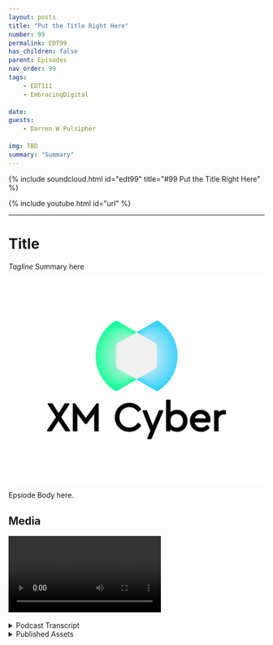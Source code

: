 ```yaml
---
layout: posts
title: "Put the Title Right Here"
number: 99
permalink: EDT99
has_children: false
parent: Episodes
nav_order: 99
tags:
    - EDT111
    - EmbracingDigital

date: 
guests:
    - Darren W Pulsipher

img: TBD
summary: "Summary"
---
```


{% include soundcloud.html id="edt99" title="#99 Put the Title Right Here" %}

{% include youtube.html id="url" %}

---

# Title

*Tagline*
Summary here

![episode image](./thumbnail.png)

Epsiode Body here.

## Media

<video src='url'></video>

<details>
<summary> Podcast Transcript </summary>

<p>﻿1</p>
<p>Hello, this</p>
<p>is Darren Pulsipher chief solution</p>
<p>architect of public sector at Intel.</p>
<p>And welcome to Embracing</p>
<p>Digital Transformation,</p>
<p>where we investigate effective change,</p>
<p>leveraging people, process</p>
<p>and technology.</p>
<p>On today's episode, Precogs</p>
<p>Cyberattack Powers with Paul Giorgi</p>
<p>from XM Cyber.</p>
<p>Hey, Paul, welcome to the show.</p>
<p>Thanks, Darren.</p>
<p>Hey, Paul Giorgi</p>
<p>is our director of sales at XM Cyber.</p>
<p>When I first heard about XM Cyber,</p>
<p>I was like, I don't quite understand.</p>
<p>And then you guys coached me and taught me</p>
<p>and I was like, This is cool stuff.</p>
<p>Yeah.</p>
<p>So before we get into what you guys</p>
<p>do, tell me a little bit about yourself,</p>
<p>your background,</p>
<p>and how you ended up at XM Cyber.</p>
<p>Yeah, so I've been in security</p>
<p>since the late nineties,</p>
<p>started doing a lot of DHS</p>
<p>and DOD projects.</p>
<p>That was where I got my start.</p>
<p>There's a great place to learn</p>
<p>and have kind of an unlimited budget</p>
<p>to just do whatever.</p>
<p>I wanted to kind of secure the perimeter.</p>
<p>And I started there.</p>
<p>Ended up coming over and joining</p>
<p>a company called Fishnet Security,</p>
<p>doing sales engineering.</p>
<p>And that was back in 2005.</p>
<p>And then I fell in love</p>
<p>with sales engineering.</p>
<p>If you would have asked</p>
<p>the one who's managing the firewalls</p>
<p>that Paul</p>
<p>who was managing the firewalls back then,</p>
<p>if I'd ever get into anything</p>
<p>sales related,</p>
<p>I'd be like disgusted by the idea.</p>
<p>But I love sales engineering.</p>
<p>And so I really fell in love with it</p>
<p>at Fishnet.</p>
<p>And then my career has been kind of tied</p>
<p>within sales engineering.</p>
<p>I've worked at a few different places.</p>
<p>I participate as a co-founder</p>
<p>of a cybersecurity company</p>
<p>called Device Security.</p>
<p>I worked at exhibitions.</p>
<p>I love logs.</p>
<p>One thing I've always played around with</p>
<p>is breach and attack simulation.</p>
<p>I think that that's an emerging space.</p>
<p>The last few years that I fell in love</p>
<p>with an XM</p>
<p>Cyber Falls within that category.</p>
<p>And so when I was looking for</p>
<p>the next kind of adventure, I was like,</p>
<p>I want to do breach in attack simulation.</p>
<p>And then I surveyed</p>
<p>and I really fell in love</p>
<p>with what XM Cyber was doing</p>
<p>and their unique take.</p>
<p>And so that's that's how I ended up here.</p>
<p>Okay.</p>
<p>First of all, as you know what breach.</p>
<p>You know, simulation and attack</p>
<p>simulation,</p>
<p>you're dealing with blackout white</p>
<p>hat type of things going on here, right?</p>
<p>Yeah. Is that what it is?</p>
<p>Yeah.</p>
<p>There's categories of breach in an attack</p>
<p>simulation,</p>
<p>like you can automate pen test.</p>
<p>So if you want every single day</p>
<p>to run a test in your environment,</p>
<p>that is a category</p>
<p>of reaching exact simulation.</p>
<p>And then there's what we call</p>
<p>security control validations, where</p>
<p>if you're using CrowdStrike or Sentinel</p>
<p>One or Microsoft Defender or Silence</p>
<p>or whatever the EDR tool is,</p>
<p>and you want to make sure</p>
<p>that your solution's blocking specific</p>
<p>type of variance, you can launch things</p>
<p>that look and simulate</p>
<p>those type of behaviors</p>
<p>to see, is my policy protecting me?</p>
<p>Or if it is protecting</p>
<p>me, are my playbooks working the way</p>
<p>I anticipate them?</p>
<p>So there is definite value</p>
<p>in those type of use cases.</p>
<p>We don't</p>
<p>really address either one of those kind of</p>
<p>to the extent that our competitors do.</p>
<p>We do what's called attack</p>
<p>path management.</p>
<p>And attack path management is just</p>
<p>holistically assessing your environment</p>
<p>and giving you insight into</p>
<p>how an attacker might leverage entities</p>
<p>in your environment to laterally move</p>
<p>and compromised critical assets.</p>
<p>Okay.</p>
<p>So this is a this is different than what</p>
<p>we hear traditionally about cyber, right?</p>
<p>Yeah, traditionally,</p>
<p>it's detection, remediation prevention.</p>
<p>You know, those are</p>
<p>those are the typical things</p>
<p>you guys are doing, like predictive.</p>
<p>How can they get in?</p>
<p>If they do get in,</p>
<p>where can they go type of thing.</p>
<p>So you're like, oh, what's the right word?</p>
<p>It's like,</p>
<p>it's not</p>
<p>it's not like going to the doctor, it's</p>
<p>going to the gym.</p>
<p>Kind of, yeah,</p>
<p>I've sea of like a three cog sim or it's.</p>
<p>A great precogs now.</p>
<p>Now we got Minority Report going on.</p>
<p>I feel like that's been a good description</p>
<p>where it's like we're not correlating</p>
<p>a whole bunch of things</p>
<p>that are happening.</p>
<p>We're correlating a lot of stuff</p>
<p>that could have,</p>
<p>could have stringing them together,</p>
<p>a imaginative incident,</p>
<p>giving you insight into how your tools</p>
<p>might be able to address it,</p>
<p>how you could work to address remediations</p>
<p>on specific chokepoints,</p>
<p>and then if you think</p>
<p>about an organization</p>
<p>who learns a lot from a test, like back</p>
<p>when I was doing the DOD projects,</p>
<p>I was working at an Air Force base.</p>
<p>Every quarter we would have a pen test</p>
<p>and they would always get us</p>
<p>and it would just be so frustrating</p>
<p>that we'd spent so much time fixing stuff.</p>
<p>But my favorite time was</p>
<p>we would get around a conference table</p>
<p>and they would all share around, Hey,</p>
<p>we did this,</p>
<p>we did this, and then immediately</p>
<p>I would respond and address</p>
<p>all of the things</p>
<p>that they were doing to fix it.</p>
<p>And there was so much</p>
<p>we learned during those incidences.</p>
<p>So that's what we're trying to do.</p>
<p>But on a regular basis</p>
<p>and something where you can</p>
<p>fix things today,</p>
<p>see the impact of them tomorrow</p>
<p>and then continually increase</p>
<p>and improve your security.</p>
<p>So this can happen</p>
<p>well before pen testing then, right?</p>
<p>Yeah, that's the idea really.</p>
<p>There was one customer.</p>
<p>So so he says well so here's a question</p>
<p>then.</p>
<p>Yeah, right.</p>
<p>Could, could you have your red team</p>
<p>use your stuff to find their way around</p>
<p>the blue team and then go to town.</p>
<p>Right. Yeah.</p>
<p>So we actually have</p>
<p>that use case deployed.</p>
<p>And so your tool can be very dangerous.</p>
<p>Yeah.</p>
<p>I mean, if you think about</p>
<p>what we're doing, I use it in.</p>
<p>The wrong hands, right? Paul</p>
<p>Yeah, exactly.</p>
<p>Like Google Maps, for example,</p>
<p>is a good analogy where it's like,</p>
<p>Hey, I want to get from one place</p>
<p>to the next place.</p>
<p>Here's my starting point, here's</p>
<p>my ending point.</p>
<p>Google Maps will tell you</p>
<p>these are all the ways to get there.</p>
<p>We do that same thing.</p>
<p>But from an attack</p>
<p>simulation, we're saying,</p>
<p>hey, if you've compromised this</p>
<p>as your Active Directory user account,</p>
<p>these are the six steps that you can take</p>
<p>in this order to be able to get to like</p>
<p>an on premise domain controller</p>
<p>and compromise that critical assets.</p>
<p>So just like Google Maps will say this is</p>
<p>the route that we recommend you take.</p>
<p>This is the one that avoids tolls.</p>
<p>This one's the most scenic route.</p>
<p>We do that same thing. We'll tell you.</p>
<p>These are the six ways</p>
<p>to get from this point to this point.</p>
<p>And you think about how</p>
<p>that would help a red teamer.</p>
<p>It makes them super efficient.</p>
<p>They don't have to waste time</p>
<p>poking around and trying to do discovery.</p>
<p>They say, this is where I'm at.</p>
<p>I want to get over here</p>
<p>except tell me how to get there.</p>
<p>And so, yeah, you're right,</p>
<p>it is kind of scary being able to to show</p>
<p>all of that data in one specific view.</p>
<p>Well, yeah,</p>
<p>you're going to enable the red team by</p>
<p>you can also give it to the blue team too.</p>
<p>So that's</p>
<p>I guess that's the next question, right?</p>
<p>You guys run all these predictive</p>
<p>attack path analysis and so what do I do?</p>
<p>You give me all that information.</p>
<p>What do I do with it?</p>
<p>Yeah.</p>
<p>So there's this fascinating perspective.</p>
<p>From a blue team perspective.</p>
<p>You can now prioritize your remediations.</p>
<p>If we are showing you</p>
<p>the entities that are allowing an attacker</p>
<p>to most commonly compromise</p>
<p>your critical assets,</p>
<p>you want to focus</p>
<p>your remediations on those.</p>
<p>So we call them choke points</p>
<p>and think about a choke point as a</p>
<p>if I have 400 attack paths,</p>
<p>all going to different areas in my DMZ,</p>
<p>but all 400</p>
<p>seem to have to leverage this one entity</p>
<p>to make that attack path happen.</p>
<p>I just fixed that one problem</p>
<p>on that one entity.</p>
<p>I've really destroyed 400 attack paths.</p>
<p>So from a blue teamer, it allows you</p>
<p>to prioritize your efforts at making sure</p>
<p>that you've locked down these choke points</p>
<p>that could enable an attacker.</p>
<p>We know that if an attacker is able to get</p>
<p>something like a domain admin account</p>
<p>or get onto a machine</p>
<p>like a domain controller,</p>
<p>there's a lot of stuff</p>
<p>that they can wreak havoc on.</p>
<p>They basically own the environment</p>
<p>at that point, but in most environments</p>
<p>there are accounts or entities that are</p>
<p>riskier than your domain admin accounts</p>
<p>and without having any insight,</p>
<p>you don't know what those are.</p>
<p>But I'll tell you, there's a lot of</p>
<p>like a developer account</p>
<p>who has rights from a federated identity</p>
<p>and Google and Azure.</p>
<p>And from that one account, you're able</p>
<p>to get access to all these things.</p>
<p>And that's more powerful</p>
<p>than a domain admin account.</p>
<p>Or think about an into an admin</p>
<p>or just a regular domain user</p>
<p>who has rights to use the Intune</p>
<p>admin service.</p>
<p>They could push software to any</p>
<p>as your Active Directory admin machines</p>
<p>or as your Active Directory</p>
<p>domain machines and push software.</p>
<p>So that one account is even more dangerous</p>
<p>than to make them an admin</p>
<p>because it sits above another layer but</p>
<p>then has the ability to replicate down.</p>
<p>So it's an interesting perspective</p>
<p>to now start seeing what other accounts</p>
<p>even today introduce</p>
<p>more risk than a domain admin account.</p>
<p>All right.</p>
<p>So I got to back you up a little bit</p>
<p>because my my listeners</p>
<p>heads are spinning now.</p>
<p>Right.</p>
<p>So I want to kind of break this down</p>
<p>a little bit.</p>
<p>You talking about attack paths, so and</p>
<p>then you were talking about user accounts.</p>
<p>So yeah, obviously in in your past stuff,</p>
<p>there's more than just user accounts.</p>
<p>There's more than just what's connected to</p>
<p>what and what firewalls are.</p>
<p>So how would you break down?</p>
<p>I mean, let's break it down a little bit.</p>
<p>Yeah, I've got identity management</p>
<p>as one of the things.</p>
<p>So that's one of the things that you guys</p>
<p>leverage is, hey, who is who in the zoo?</p>
<p>Yeah, not just in my data center,</p>
<p>but it also sounds like in the cloud.</p>
<p>Yeah.</p>
<p>So you guys can handle multi-cloud access</p>
<p>management</p>
<p>and or you're analyzing the access.</p>
<p>You're not doing the access management.</p>
<p>You're analyzing</p>
<p>it, correct? Yeah. Is that</p>
<p>okay?</p>
<p>So that's the identity site.</p>
<p>So if I</p>
<p>this is going to be</p>
<p>if I have multiple identities, is there</p>
<p>any way for you to track to track that?</p>
<p>I am using multiple identities or not.</p>
<p>Is that just outside of the realm?</p>
<p>So we wouldn't I mean, we don't care</p>
<p>who owns what, but if if you've ever used</p>
<p>a tool called Bloodhound, they are doing</p>
<p>the same thing that we're doing.</p>
<p>We actually have the same exact features,</p>
<p>but kind of at a much larger level</p>
<p>where if you have access</p>
<p>to a specific Active Directory user,</p>
<p>we understand that this active direct user</p>
<p>can reset the password for another one.</p>
<p>And now this past, this user account</p>
<p>has the ability to now add a GPO</p>
<p>and then from that GPO,</p>
<p>we can then do this.</p>
<p>So sometimes attack paths will be ten</p>
<p>steps long, but nine steps.</p>
<p>So I'll just be navigating the identity</p>
<p>world and it's all just due to</p>
<p>you might have permissions to your admin</p>
<p>account and then that admin account</p>
<p>might have additional permissions.</p>
<p>So if you do six or seven steps</p>
<p>adjusting groups and adjusting</p>
<p>just different permissions</p>
<p>or resetting passwords and deploying GPOs,</p>
<p>you could kind of take nine steps</p>
<p>to go from standard Darren</p>
<p>or Darren's user account</p>
<p>to then get to the point</p>
<p>where you're at domain admin</p>
<p>just by leveraging Active Directory. Wow.</p>
<p>Most people don't even know that</p>
<p>that that's an attack stuff.</p>
<p>And it gets even. More right.</p>
<p>I mean, I've got identities. Yeah.</p>
<p>Yeah.</p>
<p>I can imagine</p>
<p>because, you know, cloud identities</p>
<p>even though they try and sync them up</p>
<p>between.</p>
<p>Yeah, they're unique identities, right.</p>
<p>They're not you know, they're unique.</p>
<p>Okay.</p>
<p>So identity is one path</p>
<p>that you guys follow on attacks.</p>
<p>What's another path that you guys follow?</p>
<p>Because it just can't just be identities,</p>
<p>right?</p>
<p>You're doing but not. Yeah.</p>
<p>And so I like to use the term entities</p>
<p>because it's a generic term</p>
<p>encompassing a lot.</p>
<p>So sometimes an entity in an attack</p>
<p>path is the user like we were talking</p>
<p>about another example of a common entity,</p>
<p>it would be a machine,</p>
<p>another entity would be like an S3 bucket.</p>
<p>It's not a machine, it's not a user.</p>
<p>It's just kind of a cloud storage area.</p>
<p>Another entity is a file</p>
<p>or an associates key.</p>
<p>I mean, the list is long</p>
<p>in our supported entities.</p>
<p>I think there's about a hundred, maybe</p>
<p>even more than that, where all of these</p>
<p>different entities can all be combined</p>
<p>together to create an attack path.</p>
<p>And sometimes, like I was saying,</p>
<p>it's an attack path of ten,</p>
<p>but nine of them are just user</p>
<p>like within the user space.</p>
<p>And then sometimes it gets really complex</p>
<p>where an attack</p>
<p>starts on premise,</p>
<p>goes out to as you're takes advantage</p>
<p>of maybe Azure Intune like that</p>
<p>example we're talking about before goes</p>
<p>back over to compromise another machine</p>
<p>that then allows you to pivot over to GCP.</p>
<p>They don't want you over in the GCP</p>
<p>environment taking advantage of</p>
<p>maybe some sort of like trust</p>
<p>or permission between AWB and GCP to</p>
<p>then compromise AWB.</p>
<p>So you get really complicated</p>
<p>and you look at all</p>
<p>these different types of entities</p>
<p>and the different disparate environments,</p>
<p>and then you connect them together</p>
<p>to assess these paths around</p>
<p>how every entity holistically plays</p>
<p>together in the risk of every other.</p>
<p>Oh, so, so wow.</p>
<p>I mean,</p>
<p>most I know because I do this myself</p>
<p>sometimes I set up those paths myself</p>
<p>because obscurity is a form of security.</p>
<p>At least we thought.</p>
<p>Yeah, but it sounds like to me</p>
<p>that with tools like yours, I'm sure</p>
<p>the bad guys have tools like this too.</p>
<p>Yeah.</p>
<p>Now, once you get in,</p>
<p>they start looking around for paths.</p>
<p>Yeah.</p>
<p>So you can't use obscurity anymore, right?</p>
<p>So even if you're hopping between</p>
<p>domains or hopping between cloud service</p>
<p>providers.</p>
<p>Yeah, it sounds like you really need</p>
<p>something to help you identify these.</p>
<p>So let's say. All right,</p>
<p>how does it work as a customer?</p>
<p>I bring you guys in</p>
<p>and it's professional services</p>
<p>or I just let your software just go hog</p>
<p>wild, crazy.</p>
<p>How how does it work?</p>
<p>Explain an engagement</p>
<p>with with a customer.</p>
<p>Yeah. So there's two main ways</p>
<p>that we get engaged.</p>
<p>Sometimes it's just at a high level</p>
<p>and on a discover</p>
<p>all my attack paths</p>
<p>and that's a great, great use case.</p>
<p>Sometimes it's</p>
<p>hey, we do pen tests every quarter,</p>
<p>we get so much insight and from them</p>
<p>I would like to kind of have these done</p>
<p>on a daily basis if I could afford it.</p>
<p>But I don't have a budget of $100 million</p>
<p>to do a pen test every single day.</p>
<p>So sometimes it's just at a high level.</p>
<p>I just want to be able</p>
<p>to assess my environment.</p>
<p>And in that case, when things</p>
<p>like filling out or log for a day</p>
<p>or spring for a show</p>
<p>like those vulnerabilities of the month</p>
<p>that kind of pop up under the radar,</p>
<p>it is a really strong value</p>
<p>to for an organization</p>
<p>to measure the impact of these</p>
<p>vulnerabilities, like, hey, yesterday</p>
<p>there was only ten attack pass</p>
<p>going to this critical asset.</p>
<p>Lena dropped on the scene</p>
<p>and now I have 100.</p>
<p>And so being able to measure</p>
<p>how an attacker can operationalize</p>
<p>new vulnerabilities in your environment</p>
<p>to put your critical assets at risk,</p>
<p>that's that's</p>
<p>kind of in line with that first customer.</p>
<p>The next customer,</p>
<p>when we kind of get engaged</p>
<p>is they'll have a specific scenario.</p>
<p>There was a really large bank</p>
<p>that we did a posse with last year,</p>
<p>their customer now.</p>
<p>But when we did the posse, they said,</p>
<p>we know that our offshore developers</p>
<p>have access to one small IWC environment.</p>
<p>That's all they should have access to.</p>
<p>But we're really concerned</p>
<p>that there is some way that they have</p>
<p>the ability to abuse</p>
<p>maybe different entities</p>
<p>in the environment</p>
<p>to be able to access production data.</p>
<p>So that was a different scenario</p>
<p>where they said,</p>
<p>I want to start here</p>
<p>and see if there's any risk to that.</p>
<p>And in that case,</p>
<p>it was two days later we were saying,</p>
<p>Yeah, look at how they can abuse</p>
<p>this lambda function.</p>
<p>From this lambda function.</p>
<p>They get this role from this role</p>
<p>they can do is crawl across to me</p>
<p>and assume role capability to then</p>
<p>get access to your production data.</p>
<p>So for however long</p>
<p>that they had this configuration,</p>
<p>they had this false sense of security</p>
<p>thinking that because all their offshore</p>
<p>developers were relegated to one.</p>
<p>Yeah, they had them in a.</p>
<p>More secure, like there's no way.</p>
<p>So they came to us saying like, Hey,</p>
<p>we want to verify this.</p>
<p>And so we ran through the simulations and</p>
<p>were able to say, Hey, you're not secure.</p>
<p>And by the way, it only takes three steps</p>
<p>to get from here.</p>
<p>Over there, it's very easy.</p>
<p>So they stopped the posse, fixed</p>
<p>all of those things and then</p>
<p>resumed the PSC and is now a customer.</p>
<p>And so those are kind of the two</p>
<p>main areas where we.</p>
<p>Are targeted, right?</p>
<p>Yeah, I have a specific problem.</p>
<p>And then also tell me where I'm at.</p>
<p>This one, to me,</p>
<p>this is kind of screaming for</p>
<p>this would have to be continuously run</p>
<p>because as soon as I add another entity</p>
<p>and as three bucket a new person,</p>
<p>I could have opened up Pandora's box.</p>
<p>Yeah.</p>
<p>Not only just the dynamic</p>
<p>nature of cloud,</p>
<p>but we also</p>
<p>track user behavior in our simulations.</p>
<p>So in most environments</p>
<p>I've found that the security score</p>
<p>goes up during the weekend,</p>
<p>and that's because we've removed the users</p>
<p>from the environment.</p>
<p>You're moving the users, rather,</p>
<p>the score goes up.</p>
<p>I mean, every network is more secure</p>
<p>with our users.</p>
<p>So that was one thing that you find.</p>
<p>So there's a lot of patterns, not only</p>
<p>just, hey, we deployed a new application</p>
<p>or Hey, we're, we have some elasticity</p>
<p>in our cloud environment.</p>
<p>We've got like this expansion</p>
<p>that normally doesn't happen.</p>
<p>So there's a bigger attack surface</p>
<p>or like the example I gave</p>
<p>the users are doing something different</p>
<p>today.</p>
<p>What's happening today that is putting us</p>
<p>more at a security risk than yesterday.</p>
<p>So it's just not you're not</p>
<p>just doing static analysis of of entities.</p>
<p>You're also doing dynamic because you're</p>
<p>looking at traffic patterns.</p>
<p>You're looking at</p>
<p>holy cow.</p>
<p>Yeah. Yeah.</p>
<p>I mean, that's that's why. Impressive.</p>
<p>Yeah, that is a lot.</p>
<p>And you said something interesting</p>
<p>and it's</p>
<p>kind of in in jest,</p>
<p>but a serious question.</p>
<p>You basically said</p>
<p>get rid of users off your network.</p>
<p>Well, I mean, for the most secure,</p>
<p>conscious for the most and limit</p>
<p>the number of users,</p>
<p>I think that that's a really good it's</p>
<p>kind of if we talk about least privileged</p>
<p>principles, I mean, the best way</p>
<p>to get rid of privileged</p>
<p>principle or implement that is getting.</p>
<p>Rid of years. Yeah.</p>
<p>All right.</p>
<p>The reason I brought those up</p>
<p>is because the OT environment.</p>
<p>Yeah.</p>
<p>Which is very different than I.T</p>
<p>and I'm doing a lot of research</p>
<p>right now in OT managed security and</p>
<p>the OT guys are scared out of their minds.</p>
<p>Right, because I think rightfully so.</p>
<p>Right.</p>
<p>Because if someone hacks into your</p>
<p>critical infrastructure or people die.</p>
<p>Yeah, right.</p>
<p>This is a big deal.</p>
<p>So can you guys</p>
<p>can you guys help with that</p>
<p>pathfinding across the entity barriers</p>
<p>or do I just say</p>
<p>there are no identities in the OT network?</p>
<p>But yeah,</p>
<p>I don't know if that's an answer.</p>
<p>So go to.</p>
<p>That specific use case</p>
<p>where it's a targeted use case</p>
<p>that's a really common targeted use case.</p>
<p>We have customers</p>
<p>like in the energy sector</p>
<p>or anybody really with an O.T environment</p>
<p>that probably is having that problem</p>
<p>or problem, but it's converging.</p>
<p>Everything's kind of the same networks</p>
<p>and so there's risk to that.</p>
<p>And the old school</p>
<p>skater guys managing their PLCs,</p>
<p>he thought they were isolated because,</p>
<p>hey, this doesn't connect to our network,</p>
<p>can no longer say that anymore.</p>
<p>So now you've got this problem</p>
<p>where, hey, is oti</p>
<p>the critical asset or the breach point?</p>
<p>If you think about kind of like attack</p>
<p>passes,</p>
<p>are we getting attacked from these devices</p>
<p>or to them or.</p>
<p>Right. And so we get to calculate that.</p>
<p>But to your description,</p>
<p>we definitely have that use case</p>
<p>commonly played out like, hey,</p>
<p>is there any way from my i.t.</p>
<p>Environment, let's play</p>
<p>the scenario of somebody in h.r.</p>
<p>If somebody in h.r.</p>
<p>As machine as the breach point,</p>
<p>is there any risk to this policy</p>
<p>sitting in my skate environment</p>
<p>controlling pressure switches</p>
<p>that could turn on and off the electricity</p>
<p>for some city municipality?</p>
<p>So that is a real use case</p>
<p>that we can simulate.</p>
<p>And if we do find</p>
<p>these are the attack pass,</p>
<p>it gives you insight to remediate them</p>
<p>before an attacker finds them</p>
<p>and then takes advantage of them.</p>
<p>So so this</p>
<p>would be really important</p>
<p>to to run these simulations.</p>
<p>So that's another question I have for you.</p>
<p>I mean, is this is this a SaaS offering</p>
<p>or is it on prem?</p>
<p>I think SAS would be a little scary for me</p>
<p>personally, right?</p>
<p>Yeah, because I'm like,</p>
<p>you're going to store in the cloud</p>
<p>somewhere how people can attack me.</p>
<p>I mean, that's scary, right? Yeah.</p>
<p>So we ask the solution.</p>
<p>Early on, we did have kind of</p>
<p>we did have an on premise solution,</p>
<p>but it was really hard to keep it updated.</p>
<p>Think about. How often we're.</p>
<p>Constantly adding new attack</p>
<p>techniques and new attack vectors.</p>
<p>And so it became such a problem for us</p>
<p>to constantly be trying</p>
<p>to update all of these on prem systems</p>
<p>that we eventually said</p>
<p>for us to deliver the best service</p>
<p>that we can and constantly stay dynamic</p>
<p>with every new vulnerability and a tactic</p>
<p>that comes out, we have to be SAS only.</p>
<p>And to your point,</p>
<p>it is a little scary to think about,</p>
<p>Hey, there's something in the cloud</p>
<p>that has all of our attack techniques.</p>
<p>We do a very, very</p>
<p>we put a lot of work to make sure</p>
<p>all of our data</p>
<p>is completely isolated, SOC two compliant</p>
<p>and all these different certifications</p>
<p>showing that we don't do any multi-tenant.</p>
<p>See everything is in it's</p>
<p>isolated tenants using a WAC</p>
<p>and so we make sure everything is isolated</p>
<p>and secure and we try not to collect</p>
<p>anything sensitive.</p>
<p>Now you think about stitching their</p>
<p>their attack pass and what appears like</p>
<p>that's sensitive but if you think about</p>
<p>what we're showing you, a lot of it</p>
<p>isn't as sensitive</p>
<p>as some things like data</p>
<p>setting credit card doubles, credit card</p>
<p>numbers, PII, so, so the password.</p>
<p>So when we are doing these attacks,</p>
<p>it's really common for us to say, hey,</p>
<p>we compromised this user account,</p>
<p>we have this password sitting here,</p>
<p>but we never send anything</p>
<p>sensitive to the cloud.</p>
<p>What we do is we hash it a bunch of times</p>
<p>and we actually sent half</p>
<p>or a portion of that hash up to the cloud.</p>
<p>So that way we can say, Hey, this password</p>
<p>is the same as this password over here.</p>
<p>So we can leverage it in a way</p>
<p>where we can kind of continue to use that,</p>
<p>that password in living off the land</p>
<p>from an attack perspective.</p>
<p>But we don't have to know what it is</p>
<p>and we try to do that</p>
<p>same sort of mentality on everything</p>
<p>or it's</p>
<p>if we don't need the actual data</p>
<p>that old kind of hash it, obfuscate it,</p>
<p>and then just compare it in the cloud.</p>
<p>But we have really large references</p>
<p>for customers</p>
<p>like Nasdaq, for example,</p>
<p>is a really big customer of ours.</p>
<p>We've got Fortune 50 banks.</p>
<p>So you have to like the scrutiny</p>
<p>that we've gone over to get those times.</p>
<p>You've already gone through that.</p>
<p>So yeah, yeah, I, I bet I was a big</p>
<p>it takes a while for them right.</p>
<p>Yeah. And there's some still. Yeah.</p>
<p>So thinking or cloud is scary</p>
<p>and it's somebody else's computer</p>
<p>and I don't like that. So yeah, I get it.</p>
<p>I feel that way, the same way</p>
<p>a lot of times too.</p>
<p>So I guess here's here's</p>
<p>another quick question.</p>
<p>Have you guys moved it</p>
<p>all into the government space</p>
<p>in state and local governments</p>
<p>or federal governments</p>
<p>or, you know, national governments?</p>
<p>Have you moved into that space yet</p>
<p>or are you still getting a little pushback</p>
<p>from them?</p>
<p>You mean just with the cloud adoption?</p>
<p>Yeah. With yeah, with the cloud adoption.</p>
<p>Yeah, I think so.</p>
<p>Most of our customers are in that space.</p>
<p>Put us</p>
<p>through</p>
<p>a little bit more of a effort test.</p>
<p>Of the ringer. Yeah, yeah.</p>
<p>And I mean, so, like,</p>
<p>we are owned by a German company,</p>
<p>the Schwartz Group that owns</p>
<p>XM Cyber Germany is known</p>
<p>for like a lot of really strict</p>
<p>privacy laws and things like GDPR</p>
<p>and all these different compliance.</p>
<p>So there is a kind of</p>
<p>an extra layer of scrutiny</p>
<p>just because we have to adhere</p>
<p>to these type of things like the GDPR</p>
<p>in a way that maybe we don't have to</p>
<p>as much in different areas in the States.</p>
<p>So right, it is definitely something</p>
<p>that we have to keep</p>
<p>staying in touch with and different,</p>
<p>different compliance</p>
<p>like Fedramp, for example,</p>
<p>if you're playing in federal space</p>
<p>and you want to SAS service</p>
<p>that adheres to Fedramp</p>
<p>and state fedramp compliant,</p>
<p>like there's a</p>
<p>lot of those type of things as well</p>
<p>that we continually have to work.</p>
<p>So you're so you're already in Fedramp.</p>
<p>You're in the gov cloud already. Not yet.</p>
<p>I think what we are, what do you call it</p>
<p>when it's pending authorization</p>
<p>so we don't have the certification. Right.</p>
<p>We're just going through that process.</p>
<p>You're going to.</p>
<p>Oh, that's good.</p>
<p>That's good. That's good to know. Yeah.</p>
<p>Okay, let's say that</p>
<p>I, I get all this information from you</p>
<p>guys.</p>
<p>You guys have shown me</p>
<p>where all my, my parts are.</p>
<p>Maybe I'm</p>
<p>not that sophisticated in my cyber.</p>
<p>Maybe I'm a mid-sized company. Yeah.</p>
<p>Do you guys have, like,</p>
<p>consulting services to help me figure out?</p>
<p>All right, you you found all these powers,</p>
<p>and I'm sitting there going,</p>
<p>I don't know what to do.</p>
<p>I mean, how do you educate me?</p>
<p>Or can you help me figure out what to do</p>
<p>or point me to a partner?</p>
<p>Maybe you guys have a partner</p>
<p>that does manage security.</p>
<p>I don't I don't know.</p>
<p>Yeah. What do I do?</p>
<p>So we have both every customer of ours</p>
<p>gets assigned what we call</p>
<p>customer success manager.</p>
<p>And they either have weekly</p>
<p>or biweekly meetings</p>
<p>where the whole goal of their sessions</p>
<p>together is just to take the data</p>
<p>that's coming out of our platform</p>
<p>and help them like actually use it.</p>
<p>If we're just running,</p>
<p>running these</p>
<p>theoretical is every single week,</p>
<p>but no one's fixing anything, then</p>
<p>we aren't really making anything better.</p>
<p>So what, you're not.</p>
<p>Making any progress? Exactly.</p>
<p>So what's really a fun takeaway or a fun</p>
<p>outcome of those sessions is commonly</p>
<p>those sessions will identify</p>
<p>a few things like, hey,</p>
<p>this chokepoint is impacted by this attack</p>
<p>technique.</p>
<p>It will.</p>
<p>These are the steps to remediate it.</p>
<p>Do you think we can have this done</p>
<p>by two weeks from now?</p>
<p>And then on the team, they'll assign</p>
<p>stuff, open tickets, put it in</p>
<p>for that change control window.</p>
<p>And then two weeks later, we get to now</p>
<p>see the impact and say, wow, look,</p>
<p>we had this fix.</p>
<p>Look at how it replicate</p>
<p>rippled across all the environment</p>
<p>and your security score goes up.</p>
<p>So that's kind of the main way</p>
<p>that we address</p>
<p>kind of using the solution</p>
<p>and not just turning in the shelf where.</p>
<p>But to your other point,</p>
<p>we do have a lot of partners.</p>
<p>There's a lot of like managed</p>
<p>service partners that we work with</p>
<p>who bolt on kind of these attack</p>
<p>simulation</p>
<p>offerings into their platform</p>
<p>and then allow them to have that value.</p>
<p>But the perspective it gives them</p>
<p>from a managed service, like an MDR,</p>
<p>really gives them a ton of insight</p>
<p>into the organization to help them</p>
<p>be better at offering those services.</p>
<p>Now that that that makes</p>
<p>that makes a lot of sense.</p>
<p>Yeah. Now I have another question.</p>
<p>You talked about the entities</p>
<p>and all that stuff.</p>
<p>What about if I have all of my stuff</p>
<p>encrypted?</p>
<p>Are he checking for encryption?</p>
<p>Because Intel, we've got</p>
<p>some cool technology around encryption</p>
<p>like memory</p>
<p>and use encryption right in SGX.</p>
<p>Are you guys looking down</p>
<p>at that level too?</p>
<p>So even if someone infiltrated</p>
<p>so what they can't seen.</p>
<p>Yeah.</p>
<p>So that's a really interesting point.</p>
<p>We just acquired a company called Cyber</p>
<p>Observer and cyber observer</p>
<p>kind of is more on the controls</p>
<p>and protection aspect of it.</p>
<p>So what we did before is</p>
<p>we kind of ignored encryption</p>
<p>or we ignored kind of security control</p>
<p>saying, Hey, this risk is still here.</p>
<p>So what they ended up being able</p>
<p>to download or access an encrypted blob.</p>
<p>They shouldn't have been able to do that</p>
<p>in the first place.</p>
<p>And there's risk to that because I</p>
<p>mean, we're talking about encryption.</p>
<p>I mean, we know that the post</p>
<p>quantum world and being able</p>
<p>to kind of be able to start</p>
<p>breaking encryption is not that far away.</p>
<p>So we don't want to have any data loss,</p>
<p>even if it is encrypted.</p>
<p>But now through this acquisition</p>
<p>of cyber observer,</p>
<p>cyber observer has API integrations</p>
<p>into different cloud</p>
<p>environments, the different security</p>
<p>controls, both cloud and on prem.</p>
<p>And now they can assess whether or not,</p>
<p>hey, that file that we simulated</p>
<p>a compromised on was</p>
<p>we had a simulation that there was</p>
<p>the acceleration that happened,</p>
<p>but cyber observer was able to say</p>
<p>it was encrypted</p>
<p>so you don't have to worry about it.</p>
<p>And then also things like</p>
<p>there was these three security controls</p>
<p>that probably would have made it harder</p>
<p>for that to happen.</p>
<p>So then we address it</p>
<p>and rate our our complexity factor.</p>
<p>So now with the insight of cyber observer,</p>
<p>we could say, hey,</p>
<p>without cyber observer, it looked like</p>
<p>this was a really easy attack.</p>
<p>But now there's this encryption to break.</p>
<p>There's this EDR solution</p>
<p>you have to bypass.</p>
<p>And so it now because cyber observer</p>
<p>told us that we're going to say</p>
<p>that this is still technically possible,</p>
<p>but it is something that's</p>
<p>going to be more complex than something</p>
<p>that doesn't have that.</p>
<p>Okay.</p>
<p>That that makes a lot of sense to me.</p>
<p>So with without this new acquisition,</p>
<p>you guys made it.</p>
<p>Can I get access?</p>
<p>Yeah.</p>
<p>Basically now it's like, Oh,</p>
<p>I got access, but it's guarded.</p>
<p>Yes, exactly.</p>
<p>I mean, I've always.</p>
<p>I can't understand it or, you know, what.</p>
<p>I've always referred to,</p>
<p>like security controls as safety nets</p>
<p>being like, hey, if something bad happens,</p>
<p>this will protect you.</p>
<p>And so we've never really evaluated</p>
<p>the safety net in the aspect of security.</p>
<p>So we've always said like,</p>
<p>hey, this is possible.</p>
<p>You probably shouldn't care</p>
<p>if there's a safety net or not.</p>
<p>Like this is something that's bad</p>
<p>that could happen</p>
<p>and I don't want to rely on that</p>
<p>safety net.</p>
<p>You should rely on the actual posture</p>
<p>of it in general without kind of falling.</p>
<p>So we would address those things first</p>
<p>to make sure you never have to leverage</p>
<p>the safety net.</p>
<p>But now we're at least kind of considering</p>
<p>whether or not the safety</p>
<p>nets exist and how strong they are</p>
<p>and can they help you?</p>
<p>Because now we actually have that insight</p>
<p>through our cyber observer</p>
<p>acquisition.</p>
<p>That's pretty cool.</p>
<p>That's</p>
<p>that's a nice addition for you guys.</p>
<p>Another thing that comes to mind,</p>
<p>I don't know if you guys handled this.</p>
<p>It's micro segmentation motion</p>
<p>or controlled.</p>
<p>I'm talking to a company</p>
<p>now called Felicity.</p>
<p>Really cool stuff</p>
<p>where they're controlling at layer two</p>
<p>and layer three where they're saying,</p>
<p>I'm getting rid of VLANs completely</p>
<p>and I'm controlling</p>
<p>traffic between devices directly.</p>
<p>Do you guys bring that into play too?</p>
<p>Like on the networking side</p>
<p>in micro segmentation or or you say, now</p>
<p>I got access and if these two machines</p>
<p>can talk, you're, you're yeah.</p>
<p>Yeah.</p>
<p>So we do play in that space</p>
<p>kind of when you're talking about like</p>
<p>the targeted use case, that would be one</p>
<p>where it's saying like, hey, I want to see</p>
<p>like how well my micro or macro</p>
<p>segmentation is actually in our help.</p>
<p>So yeah, we do take that into account.</p>
<p>The way that we do it is most of the time</p>
<p>if we are saying</p>
<p>that there is some sort of attack</p>
<p>that's happening between two machines</p>
<p>or there's a vulnerability being exploited</p>
<p>between two machines, we'll</p>
<p>look at the relevant</p>
<p>port number that that service runs on</p>
<p>and the exploit that it's running on.</p>
<p>And we will attempt to,</p>
<p>through a handshake to see like, hey,</p>
<p>can I talk on that appropriate</p>
<p>port number?</p>
<p>We don't pass</p>
<p>any data, there's no exploit happening,</p>
<p>but we are confirming connectivity.</p>
<p>So whether you're using a Lumia</p>
<p>or guard, a call or whatever,</p>
<p>the micro or macro segmentation</p>
<p>the solution is,</p>
<p>we will be aware of those controls</p>
<p>and that limitation.</p>
<p>So that way</p>
<p>if there is a vulnerable service running,</p>
<p>we will have insight into,</p>
<p>hey, these are the only three machines</p>
<p>in the environment</p>
<p>that actually exploit that vulnerability</p>
<p>because of those controls.</p>
<p>All that that is says, Yeah, cool,</p>
<p>you guys have some really amazing</p>
<p>technology.</p>
<p>Yeah, it's relevant and.</p>
<p>I. Would it's fun</p>
<p>because. Yeah, it's very real.</p>
<p>I'd be afraid to yeah, I'd be afraid</p>
<p>to release it on my own network.</p>
<p>I did that</p>
<p>when I first started at five or so.</p>
<p>I've got four kids.</p>
<p>I know you got a lot of kids.</p>
<p>And so it's one of those things</p>
<p>where I was able to see</p>
<p>which one of my kids machines puts</p>
<p>the most amount of risk to my network.</p>
<p>Is that storage device.</p>
<p>I've got a little synology device for</p>
<p>all of my critical stuff is sitting there.</p>
<p>So I built all the attack paths</p>
<p>and figured out that my daughter Rylan's</p>
<p>computer is a choke point</p>
<p>because of the way it was configured</p>
<p>so I fixed those</p>
<p>and then made it so that way.</p>
<p>At least all of the kids</p>
<p>computers risk are the same.</p>
<p>Oh, yeah.</p>
<p>Well, there you go.</p>
<p>You want to be an equal, equal opportunity</p>
<p>parent, right?</p>
<p>All the kids computers are.</p>
<p>Definitely especially the games.</p>
<p>They play the same</p>
<p>the same amount of risk.</p>
<p>Hey, Paul has been a pleasure.</p>
<p>This has been wonderful.</p>
<p>I learn. I learned a lot.</p>
<p>We may probably have to have.</p>
<p>You kind of love that. Yeah.</p>
<p>Cause I especially. I want to go.</p>
<p>I really want to go deeper into OT</p>
<p>because that's that's</p>
<p>a scary part for a lot of people today.</p>
<p>And I'm like I said before, I'm</p>
<p>doing a lot of research in this</p>
<p>in this area right now.</p>
<p>I have a lot of customers bugging</p>
<p>me. Darren, what do I do?</p>
<p>What do I do?</p>
<p>So we most</p>
<p>definitively need to talk again.</p>
<p>Okay. Yeah.</p>
<p>Next time, maybe I'll even pull up</p>
<p>in a use case and show you the interface.</p>
<p>And with those two scenarios,</p>
<p>that'd be fun.</p>
<p>Oh that, that would,</p>
<p>that would be awesome.</p>
<p>Hey, thanks again, Paul.</p>
<p>Thank you for listening</p>
<p>to Embracing Digital Transformation today.</p>
<p>If you enjoyed our podcast,</p>
<p>give it five stars on your favorite</p>
<p>podcasting site or YouTube channel.</p>
<p>You can find out more information</p>
<p>about embracing digital transformation</p>
<p>and embracingdigital.org</p>
<p>until next time, go out</p>
<p>and do something wonderful.</p>

</details>

<details>
<summary> Published Assets </summary>


</details>
